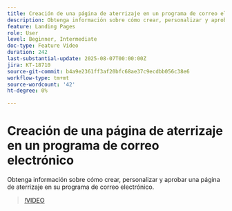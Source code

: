 ```yaml
---
title: Creación de una página de aterrizaje en un programa de correo electrónico
description: Obtenga información sobre cómo crear, personalizar y aprobar una página de aterrizaje en su programa de correo electrónico.
feature: Landing Pages
role: User
level: Beginner, Intermediate
doc-type: Feature Video
duration: 242
last-substantial-update: 2025-08-07T00:00:00Z
jira: KT-18710
source-git-commit: b4a9e2361ff3af20bfc68ae37c9ecdbb056c38e6
workflow-type: tm+mt
source-wordcount: '42'
ht-degree: 0%

---
```



# Creación de una página de aterrizaje en un programa de correo electrónico

Obtenga información sobre cómo crear, personalizar y aprobar una página de aterrizaje en su programa de correo electrónico.

>[!VIDEO](https://video.tv.adobe.com/v/3470648/?learn=on&enablevpops&captions=spa)
